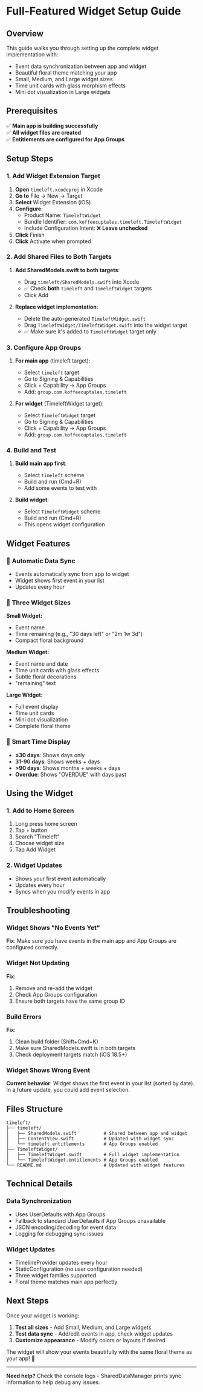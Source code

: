 # Full-Featured Widget Setup Guide

## Overview

This guide walks you through setting up the complete widget implementation with:
- Event data synchronization between app and widget
- Beautiful floral theme matching your app
- Small, Medium, and Large widget sizes
- Time unit cards with glass morphism effects
- Mini dot visualization in Large widgets

## Prerequisites

✅ **Main app is building successfully**  
✅ **All widget files are created**  
✅ **Entitlements are configured for App Groups**

## Setup Steps

### 1. Add Widget Extension Target

1. **Open** `timeleft.xcodeproj` in Xcode
2. **Go to** File → New → Target
3. **Select** Widget Extension (iOS)
4. **Configure**:
   - Product Name: `TimeleftWidget`
   - Bundle Identifier: `com.koffeecuptales.timeleft.TimeleftWidget`
   - Include Configuration Intent: ❌ **Leave unchecked**
5. **Click** Finish
6. **Click** Activate when prompted

### 2. Add Shared Files to Both Targets

1. **Add SharedModels.swift to both targets**:
   - Drag `timeleft/SharedModels.swift` into Xcode
   - ✅ Check **both** `timeleft` and `TimeleftWidget` targets
   - Click Add

2. **Replace widget implementation**:
   - Delete the auto-generated `TimeleftWidget.swift`
   - Drag `TimeleftWidget/TimeleftWidget.swift` into the widget target
   - ✅ Make sure it's added to `TimeleftWidget` target only

### 3. Configure App Groups

1. **For main app** (timeleft target):
   - Select `timeleft` target
   - Go to Signing & Capabilities
   - Click + Capability → App Groups
   - Add: `group.com.koffeecuptales.timeleft`

2. **For widget** (TimeleftWidget target):
   - Select `TimeleftWidget` target  
   - Go to Signing & Capabilities
   - Click + Capability → App Groups
   - Add: `group.com.koffeecuptales.timeleft`

### 4. Build and Test

1. **Build main app first**:
   - Select `timeleft` scheme
   - Build and run (Cmd+R)
   - Add some events to test with

2. **Build widget**:
   - Select `TimeleftWidget` scheme
   - Build and run (Cmd+R)
   - This opens widget configuration

## Widget Features

### 🔄 **Automatic Data Sync**
- Events automatically sync from app to widget
- Widget shows first event in your list
- Updates every hour

### 🎨 **Three Widget Sizes**

**Small Widget:**
- Event name
- Time remaining (e.g., "30 days left" or "2m 1w 3d")
- Compact floral background

**Medium Widget:**
- Event name and date
- Time unit cards with glass effects
- Subtle floral decorations
- "remaining" text

**Large Widget:**
- Full event display
- Time unit cards
- Mini dot visualization
- Complete floral theme

### 🎯 **Smart Time Display**
- **≤30 days**: Shows days only
- **31-90 days**: Shows weeks + days  
- **>90 days**: Shows months + weeks + days
- **Overdue**: Shows "OVERDUE" with days past

## Using the Widget

### 1. Add to Home Screen
1. Long press home screen
2. Tap + button
3. Search "Timeleft"
4. Choose widget size
5. Tap Add Widget

### 2. Widget Updates
- Shows your first event automatically
- Updates every hour
- Syncs when you modify events in app

## Troubleshooting

### Widget Shows "No Events Yet"
**Fix**: Make sure you have events in the main app and App Groups are configured correctly.

### Widget Not Updating
**Fix**: 
1. Remove and re-add the widget
2. Check App Groups configuration
3. Ensure both targets have the same group ID

### Build Errors
**Fix**:
1. Clean build folder (Shift+Cmd+K)
2. Make sure SharedModels.swift is in both targets
3. Check deployment targets match (iOS 18.5+)

### Widget Shows Wrong Event
**Current behavior**: Widget shows the first event in your list (sorted by date). In a future update, you could add event selection.

## Files Structure

```
timeleft/
├── timeleft/
│   ├── SharedModels.swift          # Shared between app and widget
│   ├── ContentView.swift           # Updated with widget sync
│   └── timeleft.entitlements       # App Groups enabled
├── TimeleftWidget/
│   ├── TimeleftWidget.swift        # Full widget implementation
│   └── TimeleftWidget.entitlements # App Groups enabled
└── README.md                       # Updated with widget features
```

## Technical Details

### Data Synchronization
- Uses UserDefaults with App Groups
- Fallback to standard UserDefaults if App Groups unavailable
- JSON encoding/decoding for event data
- Logging for debugging sync issues

### Widget Updates
- TimelineProvider updates every hour
- StaticConfiguration (no user configuration needed)
- Three widget families supported
- Floral theme matches main app perfectly

## Next Steps

Once your widget is working:

1. **Test all sizes** - Add Small, Medium, and Large widgets
2. **Test data sync** - Add/edit events in app, check widget updates
3. **Customize appearance** - Modify colors or layouts if desired

The widget will show your events beautifully with the same floral theme as your app! 🌸

---

**Need help?** Check the console logs - SharedDataManager prints sync information to help debug any issues.